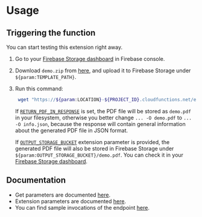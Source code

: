 # Usage

## Triggering the function

You can start testing this extension right away.

1. Go to your [Firebase Storage dashboard](https://console.firebase.google.com/project/${PROJECT_ID}/storage/${STORAGE_BUCKET}/files) in Firebase console.

1. Download `demo.zip` from [here](https://github.com/pdfplum/pdfplum/tree/main/template-samples), and upload it to Firebase Storage under `${param:TEMPLATE_PATH}`.

1. Run this command:

   ```bash
    wget "https://${param:LOCATION}-${PROJECT_ID}.cloudfunctions.net/ext-${EXT_INSTANCE_ID}-executePdfGenerator?templatePath=${param:TEMPLATE_PATH}&outputFileName=demo.pdf&chromiumPdfOptions[format]=a5&chromiumPdfOptions[printBackground]=true&adjustHeightToFit=no&data[text]=Lorem ipsum dolor sit amet consectetur adipisicing elit.&data[flag]=OK&data[articles][0][title]=ABCD&data[articles][0][content]=Abcd content&data[articles][1][title]=EFGH&data[articles][1][content]=Efgh content&data[articles][2][title]=IJKL&data[articles][2][content]=Ijkl content&data[articles][3][title]=MNOP&data[articles][3][content]=Mnop content&data[articles][4][title]=QRST&data[articles][4][content]=Qrst content&data[colors][warm][0]=Red&data[colors][warm][1]=Yellow&data[colors][warm][2]=Orange&data[colors][cold][0]=Green&data[colors][cold][1]=Blue&data[colors][cold][2]=Gray&data[info][Age]=38&data[info][Name]=John Doe&data[info][Birthday]=1985%2F20%2F06&data[info][Address]=Silicon Valley" -O demo.pdf
   ```

   If [`RETURN_PDF_IN_RESPONSE`](https://github.com/pdfplum/pdfplum/tree/main/pdf-generator/PARAMETERS.md#returnpdfinresponse-required) is set, the PDF file will be stored as `demo.pdf` in your filesystem, otherwise you better change `... -O demo.pdf` to `... -O info.json`, because the response will contain general information about the generated PDF file in JSON format.

   If [`OUTPUT_STORAGE_BUCKET`](https://github.com/pdfplum/pdfplum/tree/main/pdf-generator/PARAMETERS.md#outputstoragebucket-optional) extension parameter is provided, the generated PDF file will also be stored in Firebase Storage under `${param:OUTPUT_STORAGE_BUCKET}/demo.pdf`. You can check it in your [Firebase Storage dashboard](https://console.firebase.google.com/project/${PROJECT_ID}/storage/${param:OUTPUT_STORAGE_BUCKET}/files).

## Documentation

- Get parameters are documented [here](https://github.com/pdfplum/pdfplum/tree/main/http-pdf-generator/PARAMETERS.md#get-parameters).
- Extension parameters are documented [here](https://github.com/pdfplum/pdfplum/tree/main/http-pdf-generator/PARAMETERS.md#firebase-extension-parameters).
- You can find sample invocations of the endpoint [here](https://github.com/pdfplum/pdfplum/tree/main/template-samples).
